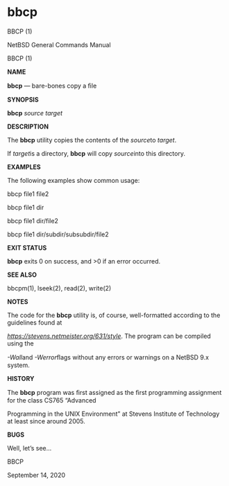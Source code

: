 # bbcp

BBCP (1)

NetBSD General Commands Manual

BBCP (1)

**NAME**

**bbcp** — bare-bones copy a ﬁle

**SYNOPSIS**

**bbcp** *source target*

**DESCRIPTION**

The **bbcp** utility copies the contents of the *source*to *target*.

If *target*is a directory, **bbcp** will copy *source*into this directory.

**EXAMPLES**

The following examples show common usage:

bbcp file1 file2

bbcp file1 dir

bbcp file1 dir/file2

bbcp file1 dir/subdir/subsubdir/file2

**EXIT STATUS**

**bbcp** exits 0 on success, and >0 if an error occurred.

**SEE ALSO**

bbcpm(1), lseek(2), read(2), write(2)

**NOTES**

The code for the **bbcp** utility is, of course, well-formatted according to the guidelines found at

*https://stevens.netmeister.org/631/style*. The program can be compiled using the

*-Wall*and *-Werror*ﬂags without any errors or warnings on a NetBSD 9.x system.

**HISTORY**

The **bbcp** program was ﬁrst assigned as the ﬁrst programming assignment for the class CS765 “Advanced

Programming in the UNIX Environment” at Stevens Institute of Technology at least since around 2005.

**BUGS**

Well, let’s see...

BBCP

September 14, 2020
